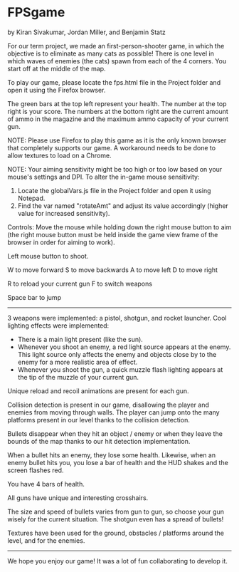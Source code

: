 # FPSgame
by Kiran Sivakumar, Jordan Miller, and Benjamin Statz

For our term project, we made an first-person-shooter game, 
in which the objective is to eliminate as many cats as possible!
There is one level in which waves of enemies (the cats)
spawn from each of the 4 corners. You start off at the middle
of the map. 

To play our game, please locate the fps.html file in the Project
folder and open it using the Firefox browser.

The green bars at the top left represent your health.
The number at the top right is your score. The numbers at the bottom
right are the current amount of ammo in the magazine and the maximum
ammo capacity of your current gun.

NOTE: Please use Firefox to play this game as it is the only known
browser that completely supports our game. A workaround needs to be done to allow textures to load on a Chrome. 

NOTE: Your aiming sensitivity might be too high or too low based on your mouse's settings and DPI. To alter the in-game mouse sensitivity:
1. Locate the globalVars.js file in the Project folder and open it using Notepad.
2. Find the var named "rotateAmt" and adjust its value accordingly (higher value for increased sensitivity).


Controls:
Move the mouse while holding down the right mouse button to aim
(the right mouse button must be held inside the game view frame
of the browser in order for aiming to work).

Left mouse button to shoot.

W to move forward
S to move backwards
A to move left
D to move right

R to reload your current gun
F to switch weapons

Space bar to jump

-------------------------------------------------------------------------

3 weapons were implemented: a pistol, shotgun, and rocket launcher.
Cool lighting effects were implemented:
 - There is a main light present (like the sun).
 - Whenever you shoot an enemy, a red light source appears at the enemy.
	This light source only affects the enemy and objects close by to the
	enemy for a more realistic area of effect.
 - Whenever you shoot the gun, a quick muzzle flash lighting appears at the
	tip of the muzzle of your current gun.
	
Unique reload and recoil animations are present for each gun.

Collision detection is present in our game, disallowing the player and enemies
from moving through walls.
The player can jump onto the many platforms present in our level thanks to
the collision detection.

Bullets disappear when they hit an object / enemy or when they leave the bounds
of the map thanks to our hit detection implementation.

When a bullet hits an enemy, they lose some health. Likewise, when an enemy bullet
hits you, you lose a bar of health and the HUD shakes and the screen flashes red.

You have 4 bars of health.

All guns have unique and interesting crosshairs.

The size and speed of bullets varies from gun to gun, so choose your gun wisely for
the current situation. The shotgun even has a spread of bullets!

Textures have been used for the ground, obstacles / platforms around the level, 
and for the enemies.

--------------------------------------------------------------------------

We hope you enjoy our game! It was a lot of fun collaborating to develop it.
